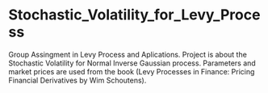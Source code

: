 # Stochastic_Volatility_for_Levy_Process
Group Assingment in Levy Process and Aplications. Project is about the Stochastic Volatility for Normal Inverse Gaussian process. Parameters and market prices are used from the book (Levy Processes in Finance: Pricing Financial Derivatives by Wim Schoutens).
